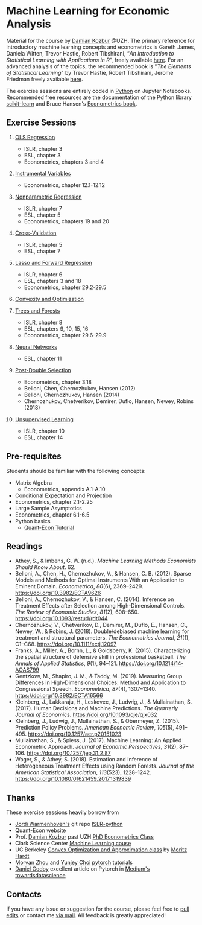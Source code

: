 # Machine Learning for Economic Analysis

Material for the course by [Damian Kozbur](https://www.econ.uzh.ch/en/people/faculty/kozbur.html) @UZH. The primary reference for introductory machine learning concepts and econometrics is Gareth James, Daniela Witten, Trevor Hastie, Robert Tibshirani, “*An Introduction to Statistical Learning with Applications in R*”, freely available [here](https://faculty.marshall.usc.edu/gareth-james/ISL/ISLR%20Seventh%20Printing.pdf). For an advanced analysis of the topics, the recommended book is "*The Elements of Statistical Learning*" by Trevor Hastie, Robert Tibshirani, Jerome Friedman freely available [here](https://web.stanford.edu/~hastie/ElemStatLearn/).

The exercise sessions are entirely coded in [Python](https://www.python.org/downloads/) on Jupyter Notebooks. Recommended free resources are the documentation of the Python library [scikit-learn](https://scikit-learn.org/) and Bruce Hansen's [Econometrics book](https://www.ssc.wisc.edu/~bhansen/econometrics/). 

## Exercise Sessions

1. [OLS Regression](https://matteocourthoud.github.io/course/ml-econ/01_regression/)
   - ISLR, chapter 3
   - ESL, chapter 3
   - Econometrics, chapters 3 and 4

2. [Instrumental Variables](https://matteocourthoud.github.io/course/ml-econ/02_iv/)
   - Econometrics, chapter 12.1-12.12

3. [Nonparametric Regression](https://matteocourthoud.github.io/course/ml-econ/03_nonparametric/)
   - ISLR, chapter 7
   - ESL, chapter 5
   - Econometrics, chapters 19 and 20

4. [Cross-Validation](https://matteocourthoud.github.io/course/ml-econ/04_crossvalidation/)
   - ISLR, chapter 5
   - ESL, chapter 7

5. [Lasso and Forward Regression](https://matteocourthoud.github.io/course/ml-econ/05_regularization/)
   - ISLR, chapter 6
   - ESL, chapters 3 and 18
   - Econometrics, chapter 29.2-29.5

6. [Convexity and Optimization](https://matteocourthoud.github.io/course/ml-econ/06_convexity/)

7. [Trees and Forests](https://matteocourthoud.github.io/course/ml-econ/07_trees/)
   - ISLR, chapter 8
   - ESL, chapters 9, 10, 15, 16
   - Econometrics, chapter 29.6-29.9

8. [Neural Networks](https://matteocourthoud.github.io/course/ml-econ/08_neuralnets/)
   - ESL, chapter 11

9. [Post-Double Selection](https://matteocourthoud.github.io/course/ml-econ/09_postdoubleselection/)

  	- Econometrics, chapter 3.18
  	- Belloni, Chen, Chernozhukov, Hansen (2012)
  	- Belloni, Chernozhukov, Hansen (2014)
  	- Chernozhukov, Chetverikov, Demirer, Duflo, Hansen, Newey, Robins (2018)

10. [Unsupervised Learning](https://matteocourthoud.github.io/course/ml-econ/10-unsupervised/)

  	- ISLR, chapter 10
  	- ESL, chapter 14



## Pre-requisites

Students should be familiar with the following concepts:

-  Matrix Algebra
   - Econometrics, appendix A.1-A.10
-  Conditional Expectation and Projection
 -  Econometrics, chapter 2.1-2.25
-  Large Sample Asymptotics
 -  Econometrics, chapter 6.1-6.5
-  Python basics
   - [Quant-Econ Tutorial](https://python.quantecon.org/index_learning_python.html)




## Readings

- Athey, S., & Imbens, G. W. (n.d.). *Machine Learning Methods Economists Should Know About*. 62.
- Belloni, A., Chen, H., Chernozhukov, V., & Hansen, C. B. (2012). Sparse Models and Methods for Optimal Instruments With an Application to Eminent Domain. *Econometrica*, *80*(6), 2369–2429. https://doi.org/10.3982/ECTA9626
- Belloni, A., Chernozhukov, V., & Hansen, C. (2014). Inference on Treatment Effects after Selection among High-Dimensional Controls. *The Review of Economic Studies*, *81*(2), 608–650. https://doi.org/10.1093/restud/rdt044
- Chernozhukov, V., Chetverikov, D., Demirer, M., Duflo, E., Hansen, C., Newey, W., & Robins, J. (2018). Double/debiased machine learning for treatment and structural parameters. *The Econometrics Journal*, *21*(1), C1–C68. https://doi.org/10.1111/ectj.12097
- Franks, A., Miller, A., Bornn, L., & Goldsberry, K. (2015). Characterizing the spatial structure of defensive skill in professional basketball. *The Annals of Applied Statistics*, *9*(1), 94–121. https://doi.org/10.1214/14-AOAS799
- Gentzkow, M., Shapiro, J. M., & Taddy, M. (2019). Measuring Group Differences in High‐Dimensional Choices: Method and Application to Congressional Speech. *Econometrica*, *87*(4), 1307–1340. https://doi.org/10.3982/ECTA16566
- Kleinberg, J., Lakkaraju, H., Leskovec, J., Ludwig, J., & Mullainathan, S. (2017). Human Decisions and Machine Predictions. *The Quarterly Journal of Economics*. https://doi.org/10.1093/qje/qjx032
- Kleinberg, J., Ludwig, J., Mullainathan, S., & Obermeyer, Z. (2015). Prediction Policy Problems. *American Economic Review*, *105*(5), 491–495. https://doi.org/10.1257/aer.p20151023
- Mullainathan, S., & Spiess, J. (2017). Machine Learning: An Applied Econometric Approach. *Journal of Economic Perspectives*, *31*(2), 87–106. https://doi.org/10.1257/jep.31.2.87
- Wager, S., & Athey, S. (2018). Estimation and Inference of Heterogeneous Treatment Effects using Random Forests. *Journal of the American Statistical Association*, *113*(523), 1228–1242. https://doi.org/10.1080/01621459.2017.1319839



## Thanks

These exercise sessions heavily borrow from

- [Jordi Warmenhoven's](https://github.com/JWarmenhoven) git repo [ISLR-python](https://github.com/JWarmenhoven/ISLR-python)
- [Quant-Econ](https://quantecon.org/python-lectures/) website
- Prof. [Damian Kozbur](https://www.econ.uzh.ch/en/people/faculty/kozbur.html) past UZH [PhD Econometrics Class](https://matteocourthoud.github.io/econometrics/)
- Clark Science Center [Machine Learning couse](http://www.science.smith.edu/~jcrouser/SDS293/)
- UC Berkeley [Convex Optimization and Approximation class](https://ee227c.github.io/) by [Moritz Hardt](http://mrtz.org/)
- [Morvan Zhou](https://github.com/MorvanZhou/) and [Yunjey Choi](https://github.com/yunjey/) [pytorch](https://github.com/MorvanZhou/PyTorch-Tutorial) [tutorials](https://github.com/yunjey/pytorch-tutorial)
- [Daniel Godoy](https://medium.com/@dvgodoy) excellent article on Pytorch in [Medium's towardsdatascience](https://towardsdatascience.com/understanding-pytorch-with-an-example-a-step-by-step-tutorial-81fc5f8c4e8e)



## Contacts

If you have any issue or suggestion for the course, please feel free to [pull edits](https://github.com/matteocourthoud/Machine-Learning-for-Economic-Analysis-2020/pulls) or contact me [via mail](mailto:matteo.courthoud@uzh.ch). All feedback is greatly appreciated!